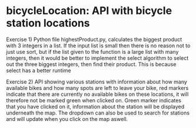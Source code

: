 # bicycleLocation: API with bicycle station locations 
Exercise 1) Python file highestProduct.py, calculates the biggest product with 3 integers in a list. If the input list is small then there is no reason not to just use sort, but if the list given to the function is a large list with many integers, then it would be better to implement the select algorithm to select out the three biggest integers, then find their product. This is because select has a better runtime

Exercise 2) API showing various stations with information about how many available bikes and how many spots are left to leave your bike, red markers indicate that there are currently no available bikes on these locations, it will therefore not be marked green when clicked on. Green marker indicates that you have clicked on it, information about the station will be displayed underneath the map. The dropdown can also be used to search for stations and will update when you click on the map aswell. 

